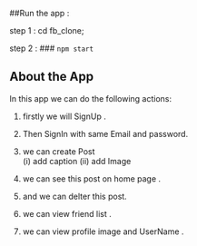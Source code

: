 ##Run the app :

step 1 : cd fb_clone;

step 2 :  ### `npm start`

## About the  App

In this app we can do the following actions: 

1. firstly we will SignUp .
2. Then SignIn  with same Email and password.
3. we can create Post  
             (i)  add caption
             (ii) add Image

4. we can see this post on home page .
 
5.   and we can delter this post.

6. we can view friend list .

7. we can  view profile image and UserName .
